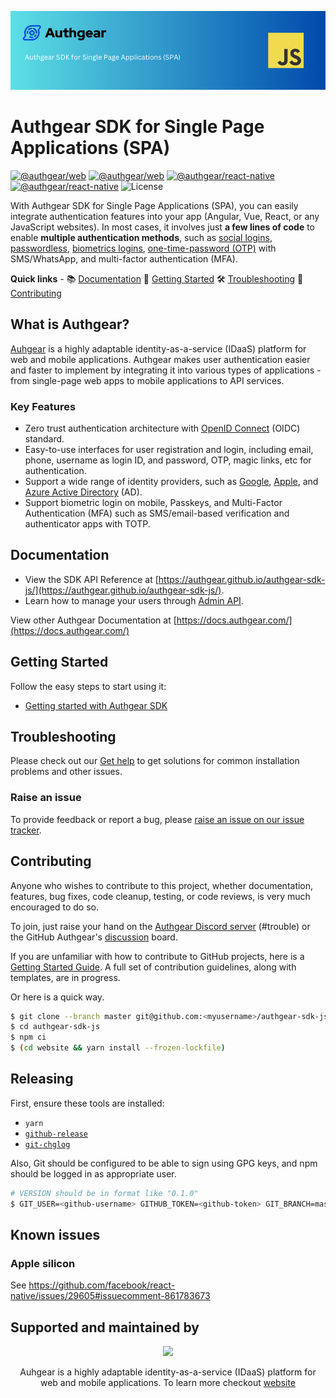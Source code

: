 <div align="center">

[![Authgear banner](./.github/assets/banner.png)](https://www.authgear.com/)

</div>

# Authgear SDK for Single Page Applications (SPA)

[![@authgear/web](https://img.shields.io/npm/v/@authgear/web.svg?label=@authgear/web)](https://www.npmjs.com/package/@authgear/web)
[![@authgear/web](https://img.shields.io/npm/dt/@authgear/web.svg?label=@authgear/web)](https://www.npmjs.com/package/@authgear/web)
[![@authgear/react-native](https://img.shields.io/npm/v/@authgear/react-native.svg?label=@authgear/react-native)](https://www.npmjs.com/package/@authgear/react-native)
[![@authgear/react-native](https://img.shields.io/npm/dt/@authgear/react-native.svg?label=@authgear/react-native)](https://www.npmjs.com/package/@authgear/react-native)
![License](https://img.shields.io/badge/license-Apache%202-blue)

With Authgear SDK for Single Page Applications (SPA), you can easily integrate authentication features into your app (Angular, Vue, React, or any JavaScript websites).
In most cases, it involves just **a few lines of code** to enable **multiple authentication methods**, such as [social logins](https://www.authgear.com/features/social-login), [passwordless](https://www.authgear.com/features/passwordless-authentication), [biometrics logins](https://www.authgear.com/features/biometric-authentication), [one-time-password (OTP)](https://www.authgear.com/features/whatsapp-otp) with SMS/WhatsApp, and multi-factor authentication (MFA).

**Quick links** - 📚 [Documentation](#documentation) 🏁 [Getting Started](#getting-started) 🛠️ [Troubleshooting](#troubleshooting)
👥 [Contributing](#troubleshooting)

## What is Authgear?

[Auhgear](https://www.authgear.com/) is a highly adaptable identity-as-a-service (IDaaS) platform for web and mobile applications.
Authgear makes user authentication easier and faster to implement by integrating it into various types of applications - from single-page web apps to mobile applications to API services.

### Key Features

- Zero trust authentication architecture with [OpenID Connect](https://openid.net/developers/how-connect-works/) (OIDC) standard.
- Easy-to-use interfaces for user registration and login, including email, phone, username as login ID, and password, OTP, magic links, etc for authentication.
- Support a wide range of identity providers, such as [Google](https://developers.google.com/identity), [Apple](https://support.apple.com/en-gb/guide/deployment/depa64848f3a/web), and [Azure Active Directory](https://azure.microsoft.com/en-gb/products/active-directory/) (AD).
- Support biometric login on mobile, Passkeys, and Multi-Factor Authentication (MFA) such as SMS/email-based verification and authenticator apps with TOTP.

## Documentation

- View the SDK API Reference at [https://authgear.github.io/authgear-sdk-js/](https://authgear.github.io/authgear-sdk-js/).
- Learn how to manage your users through [Admin API](https://docs.authgear.com/reference/apis/admin-api).

View other Authgear Documentation at [https://docs.authgear.com/](https://docs.authgear.com/)

## Getting Started

Follow the easy steps to start using it:

- [Getting started with Authgear SDK](https://docs.authgear.com/get-started/single-page-app/website)

## Troubleshooting

Please check out our [Get help](https://github.com/orgs/authgear/discussions/categories/get-help) to get solutions for common installation problems and other issues.

### Raise an issue

To provide feedback or report a bug, please [raise an issue on our issue tracker](https://github.com/authgear/authgear-sdk-js/issues).

## Contributing

Anyone who wishes to contribute to this project, whether documentation, features, bug fixes, code cleanup, testing, or code reviews, is very much encouraged to do so.

To join, just raise your hand on the [Authgear Discord server](https://discord.gg/Kdn5vcYwAS) (#trouble) or the GitHub Authgear's [discussion](https://github.com/orgs/authgear/discussions) board.

If you are unfamiliar with how to contribute to GitHub projects, here is a [Getting Started Guide](https://docs.github.com/en/get-started/quickstart/contributing-to-projects). A full set of contribution guidelines, along with templates, are in progress.

Or here is a quick way.

```sh
$ git clone --branch master git@github.com:<myusername>/authgear-sdk-js.git
$ cd authgear-sdk-js
$ npm ci
$ (cd website && yarn install --frozen-lockfile)
```

## Releasing

First, ensure these tools are installed:
- `yarn`
- [`github-release`](https://github.com/github-release/github-release)
- [`git-chglog`](https://github.com/git-chglog/git-chglog)

Also, Git should be configured to be able to sign using GPG keys,
and npm should be logged in as appropriate user.

```sh
# VERSION should be in format like "0.1.0"
$ GIT_USER=<github-username> GITHUB_TOKEN=<github-token> GIT_BRANCH=master VERSION=<new-version> ./scripts/release.sh
```

## Known issues

### Apple silicon

See https://github.com/facebook/react-native/issues/29605#issuecomment-861783673

## Supported and maintained by

<div align="center">
  <a href="https://github.com/authgear"><img src="https://uploads-ssl.webflow.com/60658b46b03f0cf83ac1485d/619e6607eb647619cecee2cf_authgear-logo.svg" /></a>
</div>

<p align="center">
  Auhgear is a highly adaptable identity-as-a-service (IDaaS) platform for web and mobile applications. To learn more checkout <a href="https://www.authgear.com/">website</a>
</p>
